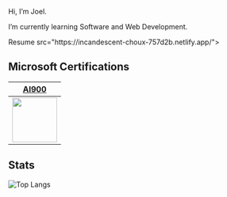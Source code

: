 Hi, I’m Joel.

I’m currently learning Software and Web Development.

<p>Resume src="https://incandescent-choux-757d2b.netlify.app/"></p>

## Microsoft Certifications

|[AI900](https://www.linkedin.com/feed/update/urn:li:activity:7085432901764284417/)|
|---|
|<img src="https://github.com/joel-mainey/joel-mainey/assets/64710295/a3ed4c9a-1804-466c-ad3d-2dcb9b87b0b6" width="90px">|


## Stats

![Top Langs](https://github-readme-stats.vercel.app/api/top-langs/?username=joel-mainey&layout=compact&theme=radical)

